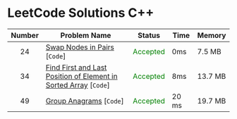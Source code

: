 # LeetCode Solutions C++

| Number | Problem Name                                                                | Status                                    | Time  | Memory  |
|:------:|-----------------------------------------------------------------------------|-------------------------------------------|-------|---------|
|   24   | [Swap Nodes in Pairs](/24.cpp) [`Code`]                                     | <span style="color:green">Accepted</span> | 0ms   | 7.5 MB  |
|   34   | [Find First and Last Position of Element in Sorted Array](/34.cpp) [`Code`] | <span style="color:green">Accepted</span> | 8ms   | 13.7 MB |
|   49   | [Group Anagrams](/49.cpp) [`Code`]                                          | <span style="color:green">Accepted</span> | 20 ms | 19.7 MB |
